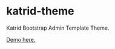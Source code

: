 # katrid-theme
Katrid Bootstrap Admin Template Theme.

[Demo here.](http://www.katrid.com/themes/katrid-theme/katrid/theme/dist/index.html)
